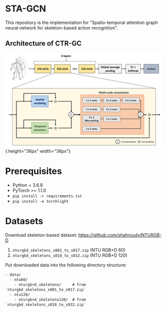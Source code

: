 # STA-GCN
This repository is the implementation for "Spatio-temporal attention graph neural network for skeleton-based action recognition".

## Architecture of CTR-GC
![image](architecture.png){:height="36px" width="36px"}

# Prerequisites
- Python = 3.6.8
- PyTorch >= 1.1.0
- `pip install -r requirements.txt `
- `pip install -e torchlight`

# Datasets
Download skeleton-based dataset: https://github.com/shahroudy/NTURGB-D
   1. `nturgbd_skeletons_s001_to_s017.zip` (NTU RGB+D 60)
   2. `nturgbd_skeletons_s018_to_s032.zip` (NTU RGB+D 120)

Put downloaded data into the following directory structure:

```
- data/
  - ntu60/
    - nturgb+d_skeletons/     # from `nturgbd_skeletons_s001_to_s017.zip`
  - ntu120/
    - nturgb+d_skeletons120/  # from `nturgbd_skeletons_s018_to_s032.zip`
```

